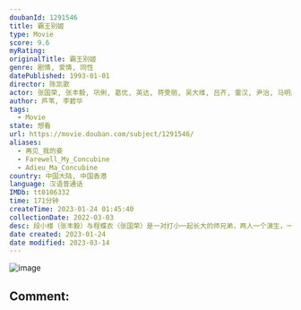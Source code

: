```yaml
---
doubanId: 1291546
title: 霸王别姬
type: Movie
score: 9.6
myRating: 
originalTitle: 霸王别姬
genre: 剧情, 爱情, 同性
datePublished: 1993-01-01
director: 陈凯歌
actor: 张国荣, 张丰毅, 巩俐, 葛优, 英达, 蒋雯丽, 吴大维, 吕齐, 雷汉, 尹治, 马明威, 费振翔, 智一桐, 李春, 赵海龙, 李丹, 童弟, 沈慧芬, 黄斐, 徐杰, 黄磊, 冯远征, 杨立新, 方征, 周璞, 隋永清
author: 芦苇, 李碧华
tags:
  - Movie
state: 想看
url: https://movie.douban.com/subject/1291546/
aliases:
  - 再见_我的妾
  - Farewell_My_Concubine
  - Adieu_Ma_Concubine
country: 中国大陆, 中国香港
language: 汉语普通话
IMDb: tt0106332
time: 171分钟
createTime: 2023-01-24 01:45:40
collectionDate: 2022-03-03
desc: 段小楼（张丰毅）与程蝶衣（张国荣）是一对打小一起长大的师兄弟，两人一个演生，一个饰旦，一向配合天衣无缝，尤其一出《霸王别姬》，更是誉满京城，为此，两人约定合演一辈子《霸王别姬》。但两人对戏剧与人生关系...
date created: 2023-01-24
date modified: 2023-03-14
---
```


![image](p2561716440.jpg)

Comment:
---
